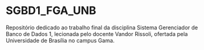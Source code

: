 # SGBD1_FGA_UNB
Repositório dedicado ao trabalho final da disciplina Sistema Gerenciador de Banco de Dados 1, lecionada pelo docente Vandor Rissoli, ofertada pela Universidade de Brasília no campus Gama.  

